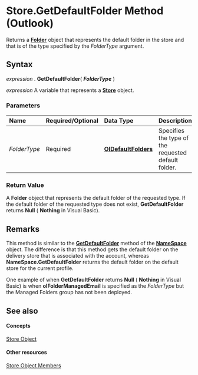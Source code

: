 
# Store.GetDefaultFolder Method (Outlook)

Returns a  **[Folder](3cf6cda8-6d70-666e-2643-9d9c5b9cacfc.md)** object that represents the default folder in the store and that is of the type specified by the _FolderType_ argument.


## Syntax

 _expression_ . **GetDefaultFolder**( **_FolderType_** )

 _expression_ A variable that represents a **[Store](1eb22fe9-8849-7476-5388-2515b48591b9.md)** object.


### Parameters



|**Name**|**Required/Optional**|**Data Type**|**Description**|
|:-----|:-----|:-----|:-----|
| _FolderType_|Required| **[OlDefaultFolders](1a17abd8-09b9-d3e1-2d93-0a4d5580a950.md)**|Specifies the type of the requested default folder.|

### Return Value

A  **Folder** object that represents the default folder of the requested type. If the default folder of the requested type does not exist, **GetDefaultFolder** returns **Null** ( **Nothing** in Visual Basic).


## Remarks

This method is similar to the  **[GetDefaultFolder](761b8b53-dd4d-43e4-c8f0-69cefdf0c77a.md)** method of the **[NameSpace](f0dcaa19-07f5-5d42-a3bf-2e42b7885644.md)** object. The difference is that this method gets the default folder on the delivery store that is associated with the account, whereas **NameSpace.GetDefaultFolder** returns the default folder on the default store for the current profile.

One example of when  **GetDefaultFolder** returns **Null** ( **Nothing** in Visual Basic) is when **olFolderManagedEmail** is specified as the _FolderType_ but the Managed Folders group has not been deployed.


## See also


#### Concepts


[Store Object](1eb22fe9-8849-7476-5388-2515b48591b9.md)
#### Other resources


[Store Object Members](84c1d423-e507-0b3b-6570-33829b94be04.md)
